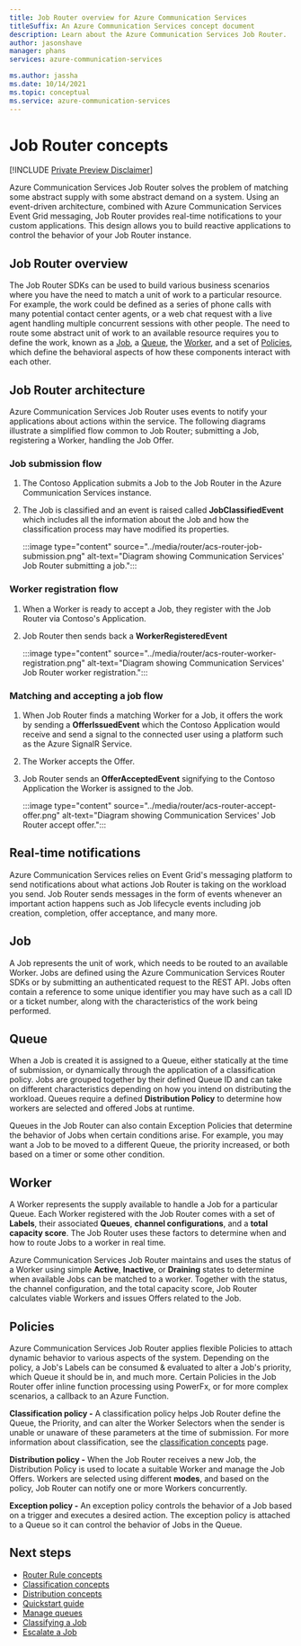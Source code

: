 ```yaml
---	
title: Job Router overview for Azure Communication Services	
titleSuffix: An Azure Communication Services concept document	
description: Learn about the Azure Communication Services Job Router.	
author: jasonshave	
manager: phans
services: azure-communication-services

ms.author: jassha
ms.date: 10/14/2021
ms.topic: conceptual
ms.service: azure-communication-services
---	
```


# Job Router concepts

[!INCLUDE [Private Preview Disclaimer](../../includes/private-preview-include-section.md)]

Azure Communication Services Job Router solves the problem of matching some abstract supply with some abstract demand on a system. Using an event-driven architecture, combined with Azure Communication Services Event Grid messaging, Job Router provides real-time notifications to your custom applications. This design allows you to build reactive applications to control the behavior of your Job Router instance.

## Job Router overview

The Job Router SDKs can be used to build various business scenarios where you have the need to match a unit of work to a particular resource. For example, the work could be defined as a series of phone calls with many potential contact center agents, or a web chat request with a live agent handling multiple concurrent sessions with other people. The need to route some abstract unit of work to an available resource requires you to define the work, known as a [Job](#job), a [Queue](#queue), the [Worker](#worker), and a set of [Policies](#policies), which define the behavioral aspects of how these components interact with each other.

## Job Router architecture

Azure Communication Services Job Router uses events to notify your applications about actions within the service. The following diagrams illustrate a simplified flow common to Job Router; submitting a Job, registering a Worker, handling the Job Offer.

### Job submission flow

1. The Contoso Application submits a Job to the Job Router in the Azure Communication Services instance.
2. The Job is classified and an event is raised called **JobClassifiedEvent** which includes all the information about the Job and how the classification process may have modified its properties.
 
    :::image type="content" source="../media/router/acs-router-job-submission.png" alt-text="Diagram showing Communication Services' Job Router submitting a job.":::

### Worker registration flow

1. When a Worker is ready to accept a Job, they register with the Job Router via Contoso's Application.
2. Job Router then sends back a **WorkerRegisteredEvent**

    :::image type="content" source="../media/router/acs-router-worker-registration.png" alt-text="Diagram showing Communication Services' Job Router worker registration.":::

### Matching and accepting a job flow

1. When Job Router finds a matching Worker for a Job, it offers the work by sending a **OfferIssuedEvent** which the Contoso Application would receive and send a signal to the connected user using a platform such as the Azure SignalR Service.
2. The Worker accepts the Offer.
3. Job Router sends an **OfferAcceptedEvent** signifying to the Contoso Application the Worker is assigned to the Job.

    :::image type="content" source="../media/router/acs-router-accept-offer.png" alt-text="Diagram showing Communication Services' Job Router accept offer.":::

## Real-time notifications

Azure Communication Services relies on Event Grid's messaging platform to send notifications about what actions Job Router is taking on the workload you send. Job Router sends messages in the form of events whenever an important action happens such as Job lifecycle events including job creation, completion, offer acceptance, and many more.

## Job

A Job represents the unit of work, which needs to be routed to an available Worker. Jobs are defined using the Azure Communication Services Router SDKs or by submitting an authenticated request to the REST API. Jobs often contain a reference to some unique identifier you may have such as a call ID or a ticket number, along with the characteristics of the work being performed.

## Queue

When a Job is created it is assigned to a Queue, either statically at the time of submission, or dynamically through the application of a classification policy. Jobs are grouped together by their defined Queue ID and can take on different characteristics depending on how you intend on distributing the workload. Queues require a defined **Distribution Policy** to determine how workers are selected and offered Jobs at runtime.

Queues in the Job Router can also contain Exception Policies that determine the behavior of Jobs when certain conditions arise. For example, you may want a Job to be moved to a different Queue, the priority increased, or both based on a timer or some other condition.

## Worker

A Worker represents the supply available to handle a Job for a particular Queue. Each Worker registered with the Job Router comes with a set of **Labels**, their associated **Queues**, **channel configurations**, and a **total capacity score**. The Job Router uses these factors to determine when and how to route Jobs to a worker in real time.

Azure Communication Services Job Router maintains and uses the status of a Worker using simple **Active**, **Inactive**, or **Draining** states to determine when available Jobs can be matched to a worker. Together with the status, the channel configuration, and the total capacity score, Job Router calculates viable Workers and issues Offers related to the Job.

## Policies

Azure Communication Services Job Router applies flexible Policies to attach dynamic behavior to various aspects of the system. Depending on the policy, a Job's Labels can be consumed & evaluated to alter a Job's priority, which Queue it should be in, and much more. Certain Policies in the Job Router offer inline function processing using PowerFx, or for more complex scenarios, a callback to an Azure Function.

**Classification policy -** A classification policy helps Job Router define the Queue, the Priority, and can alter the Worker Selectors when the sender is unable or unaware of these parameters at the time of submission. For more information about classification, see the [classification concepts](classification-concepts.md) page.

**Distribution policy -** When the Job Router receives a new Job, the Distribution Policy is used to locate a suitable Worker and manage the Job Offers. Workers are selected using different **modes**, and based on the policy, Job Router can notify one or more Workers concurrently.

**Exception policy -** An exception policy controls the behavior of a Job based on a trigger and executes a desired action. The exception policy is attached to a Queue so it can control the behavior of Jobs in the Queue.

## Next steps

- [Router Rule concepts](router-rule-concepts.md)
- [Classification concepts](classification-concepts.md)
- [Distribution concepts](distribution-concepts.md)
- [Quickstart guide](../../quickstarts/router/get-started-router.md)
- [Manage queues](../../how-tos/router-sdk/manage-queue.md)
- [Classifying a Job](../../how-tos/router-sdk/job-classification.md)
- [Escalate a Job](../../how-tos/router-sdk/escalate-job.md)